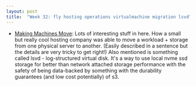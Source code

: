 ```yaml
---
layout: post
title:  "Week 32: fly hosting operations virtualmachine migration lsvd"
---
```


* [Making Machines Move](https://fly.io/blog/machine-migrations/): Lots of interesting stuff in here. How a small but really cool hosting company was able to move a workload + storage from one physical server to another. (Easily described in a sentence but the details are very tricky to get right!) Also mentioned is something called lsvd - log-structured virtual disk. It's a way to use local nvme ssd storage for better than network attached storage performance with the safety of being data-backed by something with the durability guarantees (and low cost potentially) of s3.
